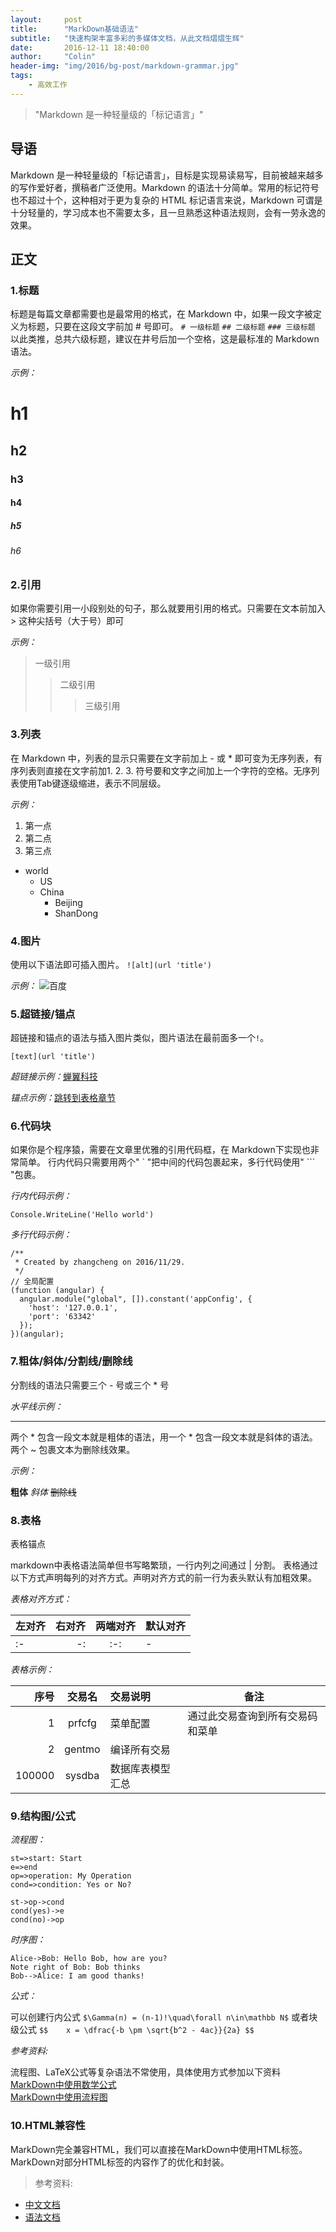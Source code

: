 ```yaml
---
layout:     post
title:      "MarkDown基础语法"
subtitle:   "快速构架丰富多彩的多媒体文档，从此文档熠熠生辉"
date:       2016-12-11 18:40:00
author:     "Colin"
header-img: "img/2016/bg-post/markdown-grammar.jpg"
tags:
    - 高效工作
---
```


> "Markdown 是一种轻量级的「标记语言」"

## 导语

Markdown 是一种轻量级的「标记语言」，目标是实现易读易写，目前被越来越多的写作爱好者，撰稿者广泛使用。Markdown 的语法十分简单。常用的标记符号也不超过十个，这种相对于更为复杂的 HTML 标记语言来说，Markdown 可谓是十分轻量的，学习成本也不需要太多，且一旦熟悉这种语法规则，会有一劳永逸的效果。

## 正文

### 1.标题
标题是每篇文章都需要也是最常用的格式，在 Markdown 中，如果一段文字被定义为标题，只要在这段文字前加 # 号即可。
`# 一级标题`
`## 二级标题`
`### 三级标题`
以此类推，总共六级标题，建议在井号后加一个空格，这是最标准的 Markdown 语法。

*示例：*

# h1

## h2

### h3

#### h4

##### h5

###### h6

### 2.引用
如果你需要引用一小段别处的句子，那么就要用引用的格式。只需要在文本前加入 &gt; 这种尖括号（大于号）即可

*示例：*
> 一级引用
>> 二级引用
>>> 三级引用

### 3.列表
在 Markdown 中，列表的显示只需要在文字前加上 - 或 * 即可变为无序列表，有序列表则直接在文字前加1. 2. 3. 符号要和文字之间加上一个字符的空格。无序列表使用Tab键逐级缩进，表示不同层级。

*示例：*

1. 第一点
2. 第二点
4. 第三点

+ world
    + US
    + China
        + Beijing
        + ShanDong
    
### 4.图片
使用以下语法即可插入图片。
`![alt](url 'title')`

*示例：*
![百度](//www.baidu.com/img/bd_logo1.png '百度搜索')

### 5.超链接/锚点
超链接和锚点的语法与插入图片类似，图片语法在最前面多一个`!`。

`[text](url 'title')`

*超链接示例：*[蝉翼科技](http://chanyikeji.com '北京蝉翼科技有限公司')

*锚点示例：*[跳转到表格章节](#table)

### 6.代码块
如果你是个程序猿，需要在文章里优雅的引用代码框，在 Markdown下实现也非常简单。
行内代码只需要用两个" ` "把中间的代码包裹起来，多行代码使用" ``` "包裹。

*行内代码示例：*

`Console.WriteLine('Hello world')`

*多行代码示例：*
```
/**
 * Created by zhangcheng on 2016/11/29.
 */
// 全局配置
(function (angular) {
  angular.module("global", []).constant('appConfig', {
    'host': '127.0.0.1',
    'port': '63342'
  });
})(angular);
```

### 7.粗体/斜体/分割线/删除线
分割线的语法只需要三个 - 号或三个 * 号

*水平线示例：*

---

两个 * 包含一段文本就是粗体的语法，用一个  * 包含一段文本就是斜体的语法。两个 ~ 包裹文本为删除线效果。

*示例：*

**粗体**
*斜体*
~~删除线~~

### 8.表格

<span id='table'>表格锚点</span>

markdown中表格语法简单但书写略繁琐，一行内列之间通过 \| 分割。
表格通过以下方式声明每列的对齐方式。声明对齐方式的前一行为表头默认有加粗效果。

*表格对齐方式：*

|左对齐|右对齐|两端对齐|默认对齐|
|:-|-:|:-:|-|
|\:-|\-:|\:-:|\-|

*表格示例：*


|序号|交易名|交易说明|备注|
|-:|:-:|:-|-|
|1|prfcfg|菜单配置|通过此交易查询到所有交易码和菜单|
|2|gentmo|编译所有交易||
|100000|sysdba|数据库表模型汇总||

### 9.结构图/公式

*流程图：*
```flow
st=>start: Start
e=>end
op=>operation: My Operation
cond=>condition: Yes or No?

st->op->cond
cond(yes)->e
cond(no)->op
```

*时序图：*
```sequence
Alice->Bob: Hello Bob, how are you?
Note right of Bob: Bob thinks
Bob-->Alice: I am good thanks!
```
*公式：*

 可以创建行内公式 
 `$\Gamma(n) = (n-1)!\quad\forall n\in\mathbb N$`
 或者块级公式
 `$$	x = \dfrac{-b \pm \sqrt{b^2 - 4ac}}{2a} $$`



*参考资料:*

流程图、LaTeX公式等复杂语法不常使用，具体使用方式参加以下资料<br>
[MarkDown中使用数学公式](http://www.ituring.com.cn/article/32403) <br>
[MarkDown中使用流程图](http://blog.csdn.net/aizhaoyu/article/details/44350821)

### 10.HTML兼容性

MarkDown完全兼容HTML，我们可以直接在MarkDown中使用HTML标签。MarkDown对部分HTML标签的内容作了的优化和封装。

> 参考资料:
+ [中文文档](http://www.appinn.com/markdown/basic.html)
+ [语法文档](http://daringfireball.net/projects/markdown/syntax)
<br/>